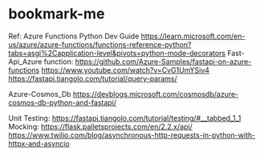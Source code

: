 # bookmark-me


Ref:
Azure Functions Python Dev Guide
https://learn.microsoft.com/en-us/azure/azure-functions/functions-reference-python?tabs=asgi%2Capplication-level&pivots=python-mode-decorators
Fast-Api_Azure function:
https://github.com/Azure-Samples/fastapi-on-azure-functions
https://www.youtube.com/watch?v=CvG1UmYSiv4 
https://fastapi.tiangolo.com/tutorial/query-params/

Azure-Cosmos_Db
https://devblogs.microsoft.com/cosmosdb/azure-cosmos-db-python-and-fastapi/

Unit Testing: https://fastapi.tiangolo.com/tutorial/testing/#__tabbed_1_1
 Mocking: https://flask.palletsprojects.com/en/2.2.x/api/
 https://www.twilio.com/blog/asynchronous-http-requests-in-python-with-httpx-and-asyncio